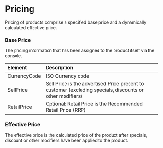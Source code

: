 # Pricing

Pricing of products comprise a specified base price and a dynamically calculated effective price.

### Base Price

The pricing information that has been assigned to the product itself via the console.

| Element | Description |
| :--- | :--- |
| CurrencyCode | ISO Currency code |
| SellPrice  | Sell Price is the advertised Price present to customer \(excluding specials, discounts or other modifiers\) |
| RetailPrice | Optional: Retail Price is the Recommended Retail Price \(RRP\)  |

### Effective Price

The effective price is the calculated price of the product after specials, discount or other modifiers have been applied to the product.

